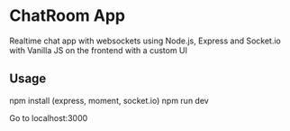 # ChatRoom App
Realtime chat app with websockets using Node.js, Express and Socket.io with Vanilla JS on the frontend with a custom UI

## Usage
npm install (express, moment, socket.io)
npm run dev

Go to localhost:3000
